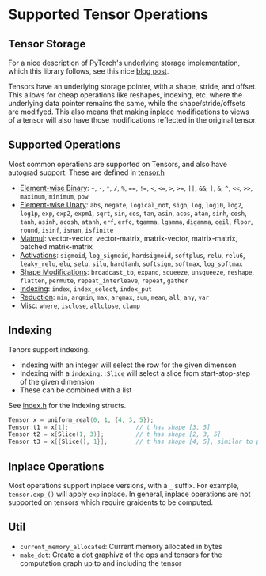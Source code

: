 # Supported Tensor Operations

## Tensor Storage
For a nice description of PyTorch's underlying storage implementation,
which this library follows,
see this nice [blog post](https://blog.ezyang.com/2019/05/pytorch-internals/).

Tensors have an underlying storage pointer, with a shape, stride, and offset.
This allows for cheap operations like reshapes, indexing, etc. 
where the underlying data pointer remains the same,
while the shape/stride/offsets are modifyed. 
This also means that making inplace modifications to views of a tensor will also have those 
modifications reflected in the original tensor.

## Supported Operations
Most common operations are supported on Tensors,
and also have autograd support.
These are defined in [tensor.h](../include/tt/tensor.h)
- [Element-wise Binary](../include/tt/tensor.h?plain=1#L2388): `+`, `-`, `*`, `/`, `%`, `==`, `!=`, `<`, `<=`, `>`, `>=`, `||`, `&&`, `|`, `&`, `^`, `<<`, `>>`, 
`maximum`, `minimum`, `pow`
- [Element-wise Unary](../include/tt/tensor.h?plain=1#L2713): `abs`, `negate`, `logical_not`, `sign`, `log`, `log10`, `log2`, `log1p`,
`exp`, `exp2`, `expm1`, `sqrt`, `sin`, `cos`, `tan`, `asin`, `acos`, `atan`, 
`sinh`, `cosh`, `tanh`, `asinh`, `acosh`, `atanh`, `erf`, `erfc`, `tgamma`, `lgamma`, `digamma`,
`ceil`, `floor`, `round`, `isinf`, `isnan`, `isfinite`
- [Matmul](../include/tt/tensor.h?plain=1#L2470): vector-vector, vector-matrix, matrix-vector, matrix-matrix, batched matrix-matrix
- [Activations](../include/tt/tensor.h?plain=1#L2985): `sigmoid`, `log_sigmoid`, `hardsigmoid`, `softplus`, `relu`, `relu6`, `leaky_relu`,
`elu`, `selu`, `silu`, `hardtanh`, `softsign`, `softmax`, `log_softmax`
- [Shape Modifications](../include/tt/tensor.h?plain=1#L2168): `broadcast_to`, `expand`, `squeeze`, `unsqueeze`, `reshape`,
`flatten`, `permute`, `repeat_interleave`, `repeat`, `gather`
- [Indexing](../include/tt/tensor.h?plain=1#L2321): `index`, `index_select`, `index_put`
- [Reduction](../include/tt/tensor.h?plain=1#L2473): `min`, `argmin`, `max`, `argmax`, `sum`, `mean`, `all`, `any`, `var`
- [Misc](../include/tt/tensor.h?plain=1#L3111): `where`, `isclose`, `allclose`, `clamp`

## Indexing
Tenors support indexing.
- Indexing with an integer will select the row for the given dimenson
- Indexing with a `indexing::Slice` will select a slice from start-stop-step of the given dimension
- These can be combined with a list

See [index.h](../include/tt/index.h) for the indexing structs.
```cpp
Tensor x = uniform_real(0, 1, {4, 3, 5});
Tensor t1 = x[1];                   // t has shape [3, 5]
Tensor t2 = x[Slice(1, 3)];         // t has shape [2, 3, 5]
Tensor t3 = x[{Slice(), 1}];        // t has shape [4, 5], similar to pytorch x[:,1]
```

## Inplace Operations
Most operations support inplace versions, with a `_` suffix.
For example, `tensor.exp_()` will apply `exp` inplace. 
In general, inplace operations are not supported on tensors which require graidents to be computed. 


## Util
- `current_memory_allocated`: Current memory allocated in bytes
- `make_dot`: Create a dot graphivz of the ops and tensors for the computation graph up to and including the tensor
